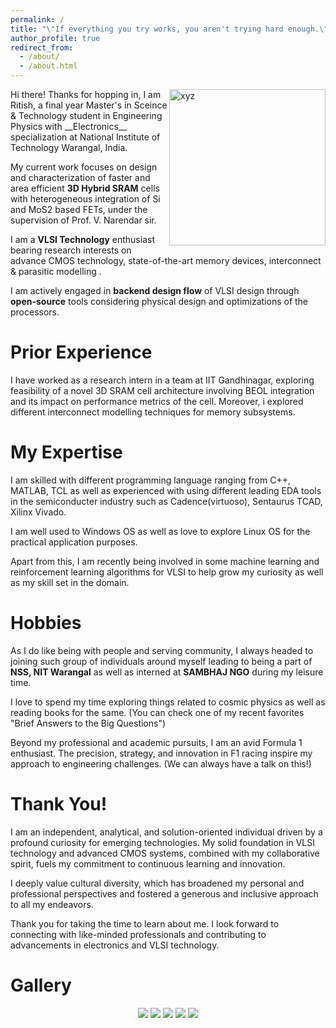 ```yaml
---
permalink: /
title: "\"If everything you try works, you aren't trying hard enough.\" - Gordon Moore"
author_profile: true
redirect_from: 
  - /about/
  - /about.html
---
```

<img src="/images/layout_lab_github.jpg" alt="xyz" align="right" width="250">
  Hi there! Thanks for hopping in, I am Ritish, a final year Master's in Sceince & Technology student in Engineering Physics with __Electronics__ specialization at National Institute of Technology Warangal, India. 

  My current work focuses on design and characterization of faster and area efficient __3D Hybrid SRAM__ cells with heterogeneous integration of Si and MoS2 based FETs, under the supervision of Prof. V. Narendar sir. 

  I am a __VLSI Technology__ enthusiast bearing research interests on advance CMOS technology, state-of-the-art memory devices, interconnect & parasitic modelling .

  I am actively engaged in __backend design flow__ of VLSI design through __open-source__ tools considering physical design and optimizations of the processors.   

Prior Experience
======
  I have worked as a research intern in a team at IIT Gandhinagar, exploring feasibility of a novel 3D SRAM cell architecture involving BEOL integration and its impact on performance metrics of the cell. 
  Moreover, i explored different interconnect modelling techniques for memory subsystems.

My Expertise
======
I am skilled with different programming language ranging from C++, MATLAB, TCL as well as experienced with using different leading EDA tools in the semiconducter industry such as Cadence(virtuoso), Sentaurus TCAD, Xilinx Vivado.

I am well used to Windows OS as well as love to explore Linux OS for the practical application purposes.

Apart from this, I am recently being involved in some machine learning and reinforcement learning algorithms for VLSI to help grow my curiosity as well as my skill set in the domain. 

Hobbies
======
  As I do like being with people and serving community, I always headed to joining such group of individuals around myself leading to being a part of __NSS, NIT Warangal__ as well as interned at __SAMBHAJ NGO__ during my leisure time.

  I love to spend my time exploring things related to cosmic physics as well as reading books for the same. (You can check one of my recent favorites "Brief Answers to the Big Questions")

  Beyond my professional and academic pursuits, I am an avid Formula 1 enthusiast. The precision, strategy, and innovation in F1 racing inspire my approach to engineering challenges. (We can always have a talk on this!)

Thank You!
======
I am an independent, analytical, and solution-oriented individual driven by a profound curiosity for emerging technologies. My solid foundation in VLSI technology and advanced CMOS systems, combined with my collaborative spirit, fuels my commitment to continuous learning and innovation.

I deeply value cultural diversity, which has broadened my personal and professional perspectives and fostered a generous and inclusive approach to all my endeavors.

Thank you for taking the time to learn about me. I look forward to connecting with like-minded professionals and contributing to advancements in electronics and VLSI technology.

Gallery
======
<div style="text-align: center;">
    <img src="/images/image1.jpg" style="height: auto; max-width: 100%; margin-bottom: 10px;">
    <img src="/images/image2.jpg" style="height: auto; max-width: 100%; margin-bottom: 10px;">
    <img src="/images/image3.jpg" style="height: auto; max-width: 100%; margin-bottom: 10px;">
    <img src="/images/image4.jpg" style="height: auto; max-width: 100%; margin-bottom: 10px;">
    <img src="/images/image5.jpg" style="height: auto; max-width: 100%; margin-bottom: 10px;">
</div>


